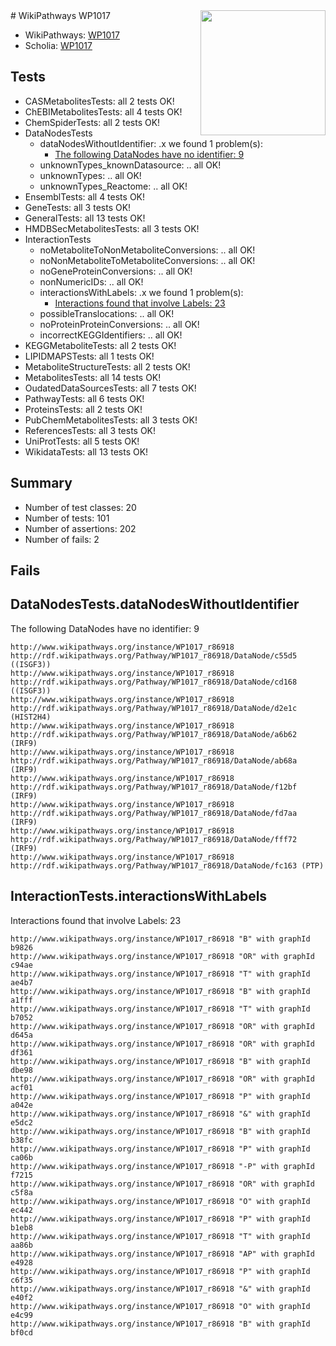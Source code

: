 <img style="float: right; width: 200px" src="https://upload.wikimedia.org/wikipedia/commons/thumb/8/83/Wplogo_with_text_500.png/640px-Wplogo_with_text_500.png" />
# WikiPathways WP1017

* WikiPathways: [WP1017](https://new.wikipathways.org/pathways/WP1017)
* Scholia: [WP1017](https://scholia.toolforge.org/wikipathways/WP1017)
## Tests
* CASMetabolitesTests: all 2 tests OK!
* ChEBIMetabolitesTests: all 4 tests OK!
* ChemSpiderTests: all 2 tests OK!
* DataNodesTests
    * dataNodesWithoutIdentifier: .x we found 1 problem(s):
        * [The following DataNodes have no identifier: 9](#d2d32fa8)
    * unknownTypes_knownDatasource: .. all OK!
    * unknownTypes: .. all OK!
    * unknownTypes_Reactome: .. all OK!
* EnsemblTests: all 4 tests OK!
* GeneTests: all 3 tests OK!
* GeneralTests: all 13 tests OK!
* HMDBSecMetabolitesTests: all 3 tests OK!
* InteractionTests
    * noMetaboliteToNonMetaboliteConversions: .. all OK!
    * noNonMetaboliteToMetaboliteConversions: .. all OK!
    * noGeneProteinConversions: .. all OK!
    * nonNumericIDs: .. all OK!
    * interactionsWithLabels: .x we found 1 problem(s):
        * [Interactions found that involve Labels: 23](#fe97a8da)
    * possibleTranslocations: .. all OK!
    * noProteinProteinConversions: .. all OK!
    * incorrectKEGGIdentifiers: .. all OK!
* KEGGMetaboliteTests: all 2 tests OK!
* LIPIDMAPSTests: all 1 tests OK!
* MetaboliteStructureTests: all 2 tests OK!
* MetabolitesTests: all 14 tests OK!
* OudatedDataSourcesTests: all 7 tests OK!
* PathwayTests: all 6 tests OK!
* ProteinsTests: all 2 tests OK!
* PubChemMetabolitesTests: all 3 tests OK!
* ReferencesTests: all 3 tests OK!
* UniProtTests: all 5 tests OK!
* WikidataTests: all 13 tests OK!


## Summary

* Number of test classes: 20
* Number of tests: 101
* Number of assertions: 202
* Number of fails: 2

## Fails

<a name="d2d32fa8" />

## DataNodesTests.dataNodesWithoutIdentifier

The following DataNodes have no identifier: 9
```
http://www.wikipathways.org/instance/WP1017_r86918 http://rdf.wikipathways.org/Pathway/WP1017_r86918/DataNode/c55d5 ((ISGF3))
http://www.wikipathways.org/instance/WP1017_r86918 http://rdf.wikipathways.org/Pathway/WP1017_r86918/DataNode/cd168 ((ISGF3))
http://www.wikipathways.org/instance/WP1017_r86918 http://rdf.wikipathways.org/Pathway/WP1017_r86918/DataNode/d2e1c (HIST2H4)
http://www.wikipathways.org/instance/WP1017_r86918 http://rdf.wikipathways.org/Pathway/WP1017_r86918/DataNode/a6b62 (IRF9)
http://www.wikipathways.org/instance/WP1017_r86918 http://rdf.wikipathways.org/Pathway/WP1017_r86918/DataNode/ab68a (IRF9)
http://www.wikipathways.org/instance/WP1017_r86918 http://rdf.wikipathways.org/Pathway/WP1017_r86918/DataNode/f12bf (IRF9)
http://www.wikipathways.org/instance/WP1017_r86918 http://rdf.wikipathways.org/Pathway/WP1017_r86918/DataNode/fd7aa (IRF9)
http://www.wikipathways.org/instance/WP1017_r86918 http://rdf.wikipathways.org/Pathway/WP1017_r86918/DataNode/fff72 (IRF9)
http://www.wikipathways.org/instance/WP1017_r86918 http://rdf.wikipathways.org/Pathway/WP1017_r86918/DataNode/fc163 (PTP)
```

<a name="fe97a8da" />

## InteractionTests.interactionsWithLabels

Interactions found that involve Labels: 23
```
http://www.wikipathways.org/instance/WP1017_r86918 "B" with graphId b9826
http://www.wikipathways.org/instance/WP1017_r86918 "OR" with graphId c94ae
http://www.wikipathways.org/instance/WP1017_r86918 "T" with graphId ae4b7
http://www.wikipathways.org/instance/WP1017_r86918 "B" with graphId a1fff
http://www.wikipathways.org/instance/WP1017_r86918 "T" with graphId b7052
http://www.wikipathways.org/instance/WP1017_r86918 "OR" with graphId d645a
http://www.wikipathways.org/instance/WP1017_r86918 "OR" with graphId df361
http://www.wikipathways.org/instance/WP1017_r86918 "B" with graphId dbe98
http://www.wikipathways.org/instance/WP1017_r86918 "OR" with graphId acf01
http://www.wikipathways.org/instance/WP1017_r86918 "P" with graphId a042e
http://www.wikipathways.org/instance/WP1017_r86918 "&" with graphId e5dc2
http://www.wikipathways.org/instance/WP1017_r86918 "B" with graphId b38fc
http://www.wikipathways.org/instance/WP1017_r86918 "P" with graphId ca06b
http://www.wikipathways.org/instance/WP1017_r86918 "-P" with graphId f7215
http://www.wikipathways.org/instance/WP1017_r86918 "OR" with graphId c5f8a
http://www.wikipathways.org/instance/WP1017_r86918 "O" with graphId ec442
http://www.wikipathways.org/instance/WP1017_r86918 "P" with graphId b1eb8
http://www.wikipathways.org/instance/WP1017_r86918 "T" with graphId aa86b
http://www.wikipathways.org/instance/WP1017_r86918 "AP" with graphId e4928
http://www.wikipathways.org/instance/WP1017_r86918 "P" with graphId c6f35
http://www.wikipathways.org/instance/WP1017_r86918 "&" with graphId e40f2
http://www.wikipathways.org/instance/WP1017_r86918 "O" with graphId e4c99
http://www.wikipathways.org/instance/WP1017_r86918 "B" with graphId bf0cd
```


